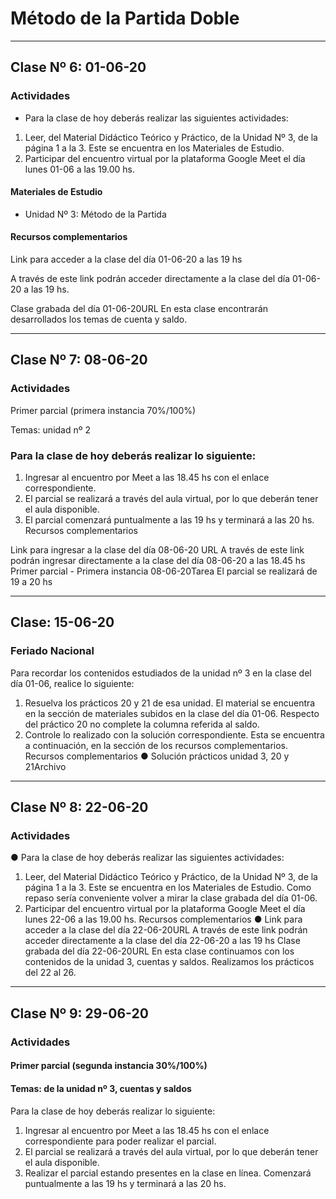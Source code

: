 # Método de la Partida Doble

******

## Clase Nº 6: 01-06-20

### Actividades

* Para la clase de hoy deberás realizar las siguientes actividades:

1. Leer, del Material Didáctico Teórico y Práctico, de la Unidad Nº 3, de la página 1 a la 3. Este se encuentra en los Materiales de Estudio.
2. Participar del encuentro virtual por la plataforma Google Meet el día lunes 01-06 a las 19.00 hs.

#### Materiales de Estudio

* Unidad Nº 3: Método de la Partida 
        
#### Recursos complementarios
 Link para acceder a la clase del día 01-06-20 a las 19 hs

A través de este link podrán acceder directamente a la clase del día 01-06-20 a las 19 hs.

 Clase grabada del día 01-06-20URL
En esta clase encontrarán desarrollados los temas de cuenta y saldo.

******

## Clase Nº 7: 08-06-20

### Actividades

Primer parcial (primera instancia 70%/100%)

Temas: unidad nº 2

### Para la clase de hoy deberás realizar lo siguiente:

1. Ingresar al encuentro por Meet a las 18.45 hs con el enlace correspondiente. 
2. El parcial se realizará a través del aula virtual, por lo que deberán tener el aula disponible.
3. El parcial comenzará puntualmente a las 19 hs y terminará a las 20 hs.
        Recursos complementarios

 Link para ingresar a la clase del día 08-06-20 URL
A través de este link podrán ingresar directamente a la clase del día 08-06-20 a las 18.45 hs
 Primer parcial - Primera instancia 08-06-20Tarea
El parcial se realizará de 19 a 20 hs

******

## Clase: 15-06-20

### Feriado Nacional

Para recordar los contenidos estudiados de la unidad nº 3 en la clase del día 01-06, realice lo siguiente:

1. Resuelva los prácticos 20 y 21 de esa unidad. El material se encuentra en la sección de materiales subidos en la clase del día 01-06. Respecto del práctico 20 no complete la columna referida al saldo.
2. Controle lo realizado con la solución correspondiente. Esta se encuentra a continuación, en la sección de los recursos complementarios.
        Recursos complementarios
●
 Solución prácticos unidad 3, 20 y 21Archivo

******

## Clase Nº 8: 22-06-20

### Actividades
●
Para la clase de hoy deberás realizar las siguientes actividades:

1. Leer, del Material Didáctico Teórico y Práctico, de la Unidad Nº 3, de la página 1 a la 3. Este se encuentra en los Materiales de Estudio. Como repaso sería conveniente volver a mirar la clase grabada del día 01-06.
2. Participar del encuentro virtual por la plataforma Google Meet el día lunes 22-06 a las 19.00 hs.
        Recursos complementarios
●
 Link para acceder a la clase del día 22-06-20URL
A través de este link podrán acceder directamente a la clase del día 22-06-20 a las 19 hs
 Clase grabada del día 22-06-20URL
En esta clase continuamos con los contenidos de la unidad 3, cuentas y saldos. Realizamos los prácticos del 22 al 26.

******

## Clase Nº 9: 29-06-20

### Actividades

#### Primer parcial (segunda instancia 30%/100%)

#### Temas: de la unidad nº 3, cuentas y saldos

Para la clase de hoy deberás realizar lo siguiente:
1. Ingresar al encuentro por Meet a las 18.45 hs con el enlace correspondiente para poder realizar el parcial. 
2. El parcial se realizará a través del aula virtual, por lo que deberán tener el aula disponible.
3. Realizar el parcial estando presentes en la clase en línea. Comenzará puntualmente a las 19 hs y terminará a las 20 hs.
